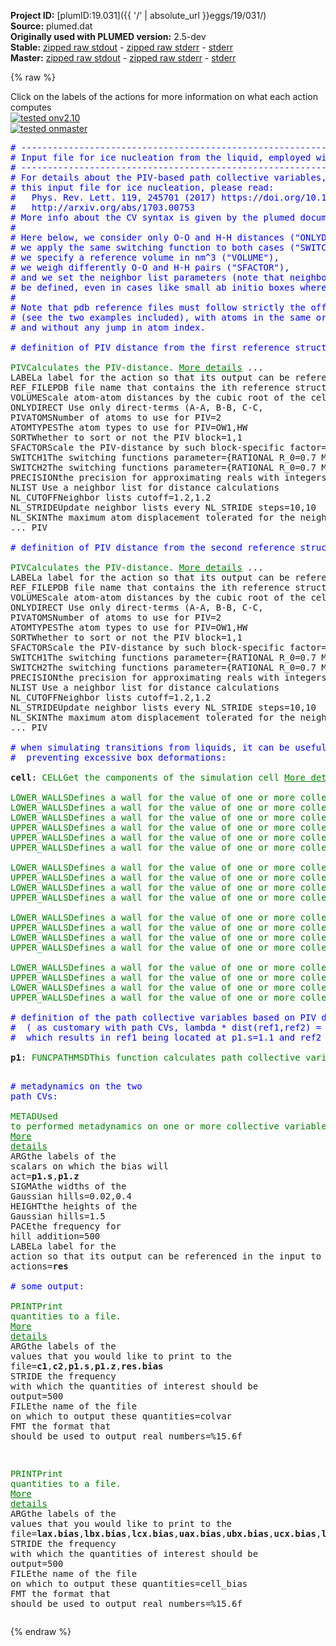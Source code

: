 **Project ID:** [plumID:19.031]({{ '/' | absolute_url }}eggs/19/031/)  
**Source:** plumed.dat  
**Originally used with PLUMED version:** 2.5-dev  
**Stable:** [zipped raw stdout](plumed.dat.plumed.stdout.txt.zip) - [zipped raw stderr](plumed.dat.plumed.stderr.txt.zip) - [stderr](plumed.dat.plumed.stderr)  
**Master:** [zipped raw stdout](plumed.dat.plumed_master.stdout.txt.zip) - [zipped raw stderr](plumed.dat.plumed_master.stderr.txt.zip) - [stderr](plumed.dat.plumed_master.stderr)  

{% raw %}
<div class="plumedpreheader">
<div class="headerInfo" id="value_details_data/plumed.dat"> Click on the labels of the actions for more information on what each action computes </div>
<div class="containerBadge">
<div class="headerBadge"><a href="plumed.dat.plumed.stderr"><img src="https://img.shields.io/badge/v2.10-passing-green.svg" alt="tested onv2.10" /></a></div>
<div class="headerBadge"><a href="plumed.dat.plumed_master.stderr"><img src="https://img.shields.io/badge/master-passing-green.svg" alt="tested onmaster" /></a></div>
</div>
</div>
<pre class="plumedlisting">
<span style="color:blue" class="comment"># -----------------------------------------------------------------------------------------</span>
<span style="color:blue" class="comment"># Input file for ice nucleation from the liquid, employed with the TIP4P/2005 water model.</span>
<span style="color:blue" class="comment"># -----------------------------------------------------------------------------------------</span>
<span style="color:blue" class="comment"># For details about the PIV-based path collective variables, and about</span>
<span style="color:blue" class="comment"># this input file for ice nucleation, please read:</span>
<span style="color:blue" class="comment">#   Phys. Rev. Lett. 119, 245701 (2017) https://doi.org/10.1103/PhysRevLett.119.245701</span>
<span style="color:blue" class="comment">#   http://arxiv.org/abs/1703.00753</span>
<span style="color:blue" class="comment"># More info about the CV syntax is given by the plumed documentation.</span>
<span style="color:blue" class="comment"># </span>
<span style="color:blue" class="comment"># Here below, we consider only O-O and H-H distances (&quot;ONLYDIRECT&quot;),</span>
<span style="color:blue" class="comment"># we apply the same switching function to both cases (&quot;SWITCH1/2&quot;), </span>
<span style="color:blue" class="comment"># we specify a reference volume in nm^3 (&quot;VOLUME&quot;),</span>
<span style="color:blue" class="comment"># we weigh differently O-O and H-H pairs (&quot;SFACTOR&quot;),</span>
<span style="color:blue" class="comment"># and we set the neighbor list parameters (note that neighbor list must</span>
<span style="color:blue" class="comment"># be defined, even in cases like small ab initio boxes where they are not necessary).</span>
<span style="color:blue" class="comment">#</span>
<span style="color:blue" class="comment"># Note that pdb reference files must follow strictly the official pdb format </span>
<span style="color:blue" class="comment"># (see the two examples included), with atoms in the same order as in the MD input file,</span>
<span style="color:blue" class="comment"># and without any jump in atom index.</span>
<br/><span style="color:blue" class="comment"># definition of PIV distance from the first reference structure:</span>
<br/><span class="plumedtooltip" style="color:green">PIV<span class="right">Calculates the PIV-distance. <a href="https://www.plumed.org/doc-master/user-doc/html/PIV" style="color:green">More details</a><i></i></span></span> ...
<span class="plumedtooltip">LABEL<span class="right">a label for the action so that its output can be referenced in the input to other actions<i></i></span></span>=<b name="data/plumed.datc1" onclick='showPath("data/plumed.dat","data/plumed.datc1","data/plumed.datc1","brown")'>c1</b>
<span class="plumedtooltip">REF_FILE<span class="right">PDB file name that contains the ith reference structure<i></i></span></span>=Liq.pdb
<span class="plumedtooltip">VOLUME<span class="right">Scale atom-atom distances by the cubic root of the cell volume<i></i></span></span>=25.1264
<span class="plumedtooltip">ONLYDIRECT<span class="right"> Use only direct-terms (A-A, B-B, C-C, <i></i></span></span>
<span class="plumedtooltip">PIVATOMS<span class="right">Number of atoms to use for PIV<i></i></span></span>=2
<span class="plumedtooltip">ATOMTYPES<span class="right">The atom types to use for PIV<i></i></span></span>=OW1,HW
<span class="plumedtooltip">SORT<span class="right">Whether to sort or not the PIV block<i></i></span></span>=1,1
<span class="plumedtooltip">SFACTOR<span class="right">Scale the PIV-distance by such block-specific factor<i></i></span></span>=1.,0.2
<span class="plumedtooltip">SWITCH1<span class="right">The switching functions parameter<i></i></span></span>={RATIONAL R_0=0.7 MM=12 NN=4}
<span class="plumedtooltip">SWITCH2<span class="right">The switching functions parameter<i></i></span></span>={RATIONAL R_0=0.7 MM=12 NN=4}
<span class="plumedtooltip">PRECISION<span class="right">the precision for approximating reals with integers in sorting<i></i></span></span>=1000
<span class="plumedtooltip">NLIST<span class="right"> Use a neighbor list for distance calculations<i></i></span></span>
<span class="plumedtooltip">NL_CUTOFF<span class="right">Neighbor lists cutoff<i></i></span></span>=1.2,1.2
<span class="plumedtooltip">NL_STRIDE<span class="right">Update neighbor lists every NL_STRIDE steps<i></i></span></span>=10,10
<span class="plumedtooltip">NL_SKIN<span class="right">The maximum atom displacement tolerated for the neighbor lists update<i></i></span></span>=0.1,0.1
... PIV
<br/><span style="color:blue" class="comment"># definition of PIV distance from the second reference structure:</span>
<br/><span style="display:none;" id="data/plumed.datc1">The PIV action with label <b>c1</b> calculates the following quantities:<table  align="center" frame="void" width="95%" cellpadding="5%"><tr><td width="5%"><b> Quantity </b>  </td><td><b> Description </b> </td></tr><tr><td width="5%">c1.value</td><td>the PIV-distance</td></tr></table></span><span class="plumedtooltip" style="color:green">PIV<span class="right">Calculates the PIV-distance. <a href="https://www.plumed.org/doc-master/user-doc/html/PIV" style="color:green">More details</a><i></i></span></span> ...
<span class="plumedtooltip">LABEL<span class="right">a label for the action so that its output can be referenced in the input to other actions<i></i></span></span>=<b name="data/plumed.datc2" onclick='showPath("data/plumed.dat","data/plumed.datc2","data/plumed.datc2","brown")'>c2</b>
<span class="plumedtooltip">REF_FILE<span class="right">PDB file name that contains the ith reference structure<i></i></span></span>=Ice.pdb
<span class="plumedtooltip">VOLUME<span class="right">Scale atom-atom distances by the cubic root of the cell volume<i></i></span></span>=25.1264
<span class="plumedtooltip">ONLYDIRECT<span class="right"> Use only direct-terms (A-A, B-B, C-C, <i></i></span></span>
<span class="plumedtooltip">PIVATOMS<span class="right">Number of atoms to use for PIV<i></i></span></span>=2
<span class="plumedtooltip">ATOMTYPES<span class="right">The atom types to use for PIV<i></i></span></span>=OW1,HW
<span class="plumedtooltip">SORT<span class="right">Whether to sort or not the PIV block<i></i></span></span>=1,1
<span class="plumedtooltip">SFACTOR<span class="right">Scale the PIV-distance by such block-specific factor<i></i></span></span>=1.,0.2
<span class="plumedtooltip">SWITCH1<span class="right">The switching functions parameter<i></i></span></span>={RATIONAL R_0=0.7 MM=12 NN=4}
<span class="plumedtooltip">SWITCH2<span class="right">The switching functions parameter<i></i></span></span>={RATIONAL R_0=0.7 MM=12 NN=4}
<span class="plumedtooltip">PRECISION<span class="right">the precision for approximating reals with integers in sorting<i></i></span></span>=1000
<span class="plumedtooltip">NLIST<span class="right"> Use a neighbor list for distance calculations<i></i></span></span>
<span class="plumedtooltip">NL_CUTOFF<span class="right">Neighbor lists cutoff<i></i></span></span>=1.2,1.2
<span class="plumedtooltip">NL_STRIDE<span class="right">Update neighbor lists every NL_STRIDE steps<i></i></span></span>=10,10
<span class="plumedtooltip">NL_SKIN<span class="right">The maximum atom displacement tolerated for the neighbor lists update<i></i></span></span>=0.1,0.1
... PIV
<br/><span style="color:blue" class="comment"># when simulating transitions from liquids, it can be useful to apply walls</span>
<span style="color:blue" class="comment">#  preventing excessive box deformations:</span>
<br/><span style="display:none;" id="data/plumed.datc2">The PIV action with label <b>c2</b> calculates the following quantities:<table  align="center" frame="void" width="95%" cellpadding="5%"><tr><td width="5%"><b> Quantity </b>  </td><td><b> Description </b> </td></tr><tr><td width="5%">c2.value</td><td>the PIV-distance</td></tr></table></span><b name="data/plumed.datcell" onclick='showPath("data/plumed.dat","data/plumed.datcell","data/plumed.datcell","brown")'>cell</b>: <span class="plumedtooltip" style="color:green">CELL<span class="right">Get the components of the simulation cell <a href="https://www.plumed.org/doc-master/user-doc/html/CELL" style="color:green">More details</a><i></i></span></span>
<br/><span style="display:none;" id="data/plumed.datcell">The CELL action with label <b>cell</b> calculates the following quantities:<table  align="center" frame="void" width="95%" cellpadding="5%"><tr><td width="5%"><b> Quantity </b>  </td><td><b> Description </b> </td></tr><tr><td width="5%">cell.ax</td><td>the ax component of the cell matrix</td></tr><tr><td width="5%">cell.ay</td><td>the ay component of the cell matrix</td></tr><tr><td width="5%">cell.az</td><td>the az component of the cell matrix</td></tr><tr><td width="5%">cell.bx</td><td>the bx component of the cell matrix</td></tr><tr><td width="5%">cell.by</td><td>the by component of the cell matrix</td></tr><tr><td width="5%">cell.bz</td><td>the bz component of the cell matrix</td></tr><tr><td width="5%">cell.cx</td><td>the cx component of the cell matrix</td></tr><tr><td width="5%">cell.cy</td><td>the cy component of the cell matrix</td></tr><tr><td width="5%">cell.cz</td><td>the cz component of the cell matrix</td></tr></table></span><span class="plumedtooltip" style="color:green">LOWER_WALLS<span class="right">Defines a wall for the value of one or more collective variables, <a href="https://www.plumed.org/doc-master/user-doc/html/LOWER_WALLS" style="color:green">More details</a><i></i></span></span> <span class="plumedtooltip">ARG<span class="right">the arguments on which the bias is acting<i></i></span></span>=<b name="data/plumed.datcell">cell.ax</b> <span class="plumedtooltip">AT<span class="right">the positions of the wall<i></i></span></span>=2.00  <span class="plumedtooltip">KAPPA<span class="right">the force constant for the wall<i></i></span></span>=800.0 <span class="plumedtooltip">LABEL<span class="right">a label for the action so that its output can be referenced in the input to other actions<i></i></span></span>=<b name="data/plumed.datlax" onclick='showPath("data/plumed.dat","data/plumed.datlax","data/plumed.datlax","brown")'>lax</b>
<span style="display:none;" id="data/plumed.datlax">The LOWER_WALLS action with label <b>lax</b> calculates the following quantities:<table  align="center" frame="void" width="95%" cellpadding="5%"><tr><td width="5%"><b> Quantity </b>  </td><td><b> Description </b> </td></tr><tr><td width="5%">lax.bias</td><td>the instantaneous value of the bias potential</td></tr><tr><td width="5%">lax.force2</td><td>the instantaneous value of the squared force due to this bias potential</td></tr></table></span><span class="plumedtooltip" style="color:green">LOWER_WALLS<span class="right">Defines a wall for the value of one or more collective variables, <a href="https://www.plumed.org/doc-master/user-doc/html/LOWER_WALLS" style="color:green">More details</a><i></i></span></span> <span class="plumedtooltip">ARG<span class="right">the arguments on which the bias is acting<i></i></span></span>=<b name="data/plumed.datcell">cell.by</b> <span class="plumedtooltip">AT<span class="right">the positions of the wall<i></i></span></span>=2.00  <span class="plumedtooltip">KAPPA<span class="right">the force constant for the wall<i></i></span></span>=800.0 <span class="plumedtooltip">LABEL<span class="right">a label for the action so that its output can be referenced in the input to other actions<i></i></span></span>=<b name="data/plumed.datlbx" onclick='showPath("data/plumed.dat","data/plumed.datlbx","data/plumed.datlbx","brown")'>lbx</b>
<span style="display:none;" id="data/plumed.datlbx">The LOWER_WALLS action with label <b>lbx</b> calculates the following quantities:<table  align="center" frame="void" width="95%" cellpadding="5%"><tr><td width="5%"><b> Quantity </b>  </td><td><b> Description </b> </td></tr><tr><td width="5%">lbx.bias</td><td>the instantaneous value of the bias potential</td></tr><tr><td width="5%">lbx.force2</td><td>the instantaneous value of the squared force due to this bias potential</td></tr></table></span><span class="plumedtooltip" style="color:green">LOWER_WALLS<span class="right">Defines a wall for the value of one or more collective variables, <a href="https://www.plumed.org/doc-master/user-doc/html/LOWER_WALLS" style="color:green">More details</a><i></i></span></span> <span class="plumedtooltip">ARG<span class="right">the arguments on which the bias is acting<i></i></span></span>=<b name="data/plumed.datcell">cell.cz</b> <span class="plumedtooltip">AT<span class="right">the positions of the wall<i></i></span></span>=2.00  <span class="plumedtooltip">KAPPA<span class="right">the force constant for the wall<i></i></span></span>=800.0 <span class="plumedtooltip">LABEL<span class="right">a label for the action so that its output can be referenced in the input to other actions<i></i></span></span>=<b name="data/plumed.datlcx" onclick='showPath("data/plumed.dat","data/plumed.datlcx","data/plumed.datlcx","brown")'>lcx</b>
<span style="display:none;" id="data/plumed.datlcx">The LOWER_WALLS action with label <b>lcx</b> calculates the following quantities:<table  align="center" frame="void" width="95%" cellpadding="5%"><tr><td width="5%"><b> Quantity </b>  </td><td><b> Description </b> </td></tr><tr><td width="5%">lcx.bias</td><td>the instantaneous value of the bias potential</td></tr><tr><td width="5%">lcx.force2</td><td>the instantaneous value of the squared force due to this bias potential</td></tr></table></span><span class="plumedtooltip" style="color:green">UPPER_WALLS<span class="right">Defines a wall for the value of one or more collective variables, <a href="https://www.plumed.org/doc-master/user-doc/html/UPPER_WALLS" style="color:green">More details</a><i></i></span></span> <span class="plumedtooltip">ARG<span class="right">the arguments on which the bias is acting<i></i></span></span>=<b name="data/plumed.datcell">cell.ax</b> <span class="plumedtooltip">AT<span class="right">the positions of the wall<i></i></span></span>=4.00  <span class="plumedtooltip">KAPPA<span class="right">the force constant for the wall<i></i></span></span>=800.0 <span class="plumedtooltip">LABEL<span class="right">a label for the action so that its output can be referenced in the input to other actions<i></i></span></span>=<b name="data/plumed.datuax" onclick='showPath("data/plumed.dat","data/plumed.datuax","data/plumed.datuax","brown")'>uax</b>
<span style="display:none;" id="data/plumed.datuax">The UPPER_WALLS action with label <b>uax</b> calculates the following quantities:<table  align="center" frame="void" width="95%" cellpadding="5%"><tr><td width="5%"><b> Quantity </b>  </td><td><b> Description </b> </td></tr><tr><td width="5%">uax.bias</td><td>the instantaneous value of the bias potential</td></tr><tr><td width="5%">uax.force2</td><td>the instantaneous value of the squared force due to this bias potential</td></tr></table></span><span class="plumedtooltip" style="color:green">UPPER_WALLS<span class="right">Defines a wall for the value of one or more collective variables, <a href="https://www.plumed.org/doc-master/user-doc/html/UPPER_WALLS" style="color:green">More details</a><i></i></span></span> <span class="plumedtooltip">ARG<span class="right">the arguments on which the bias is acting<i></i></span></span>=<b name="data/plumed.datcell">cell.by</b> <span class="plumedtooltip">AT<span class="right">the positions of the wall<i></i></span></span>=4.00  <span class="plumedtooltip">KAPPA<span class="right">the force constant for the wall<i></i></span></span>=800.0 <span class="plumedtooltip">LABEL<span class="right">a label for the action so that its output can be referenced in the input to other actions<i></i></span></span>=<b name="data/plumed.datubx" onclick='showPath("data/plumed.dat","data/plumed.datubx","data/plumed.datubx","brown")'>ubx</b>
<span style="display:none;" id="data/plumed.datubx">The UPPER_WALLS action with label <b>ubx</b> calculates the following quantities:<table  align="center" frame="void" width="95%" cellpadding="5%"><tr><td width="5%"><b> Quantity </b>  </td><td><b> Description </b> </td></tr><tr><td width="5%">ubx.bias</td><td>the instantaneous value of the bias potential</td></tr><tr><td width="5%">ubx.force2</td><td>the instantaneous value of the squared force due to this bias potential</td></tr></table></span><span class="plumedtooltip" style="color:green">UPPER_WALLS<span class="right">Defines a wall for the value of one or more collective variables, <a href="https://www.plumed.org/doc-master/user-doc/html/UPPER_WALLS" style="color:green">More details</a><i></i></span></span> <span class="plumedtooltip">ARG<span class="right">the arguments on which the bias is acting<i></i></span></span>=<b name="data/plumed.datcell">cell.cz</b> <span class="plumedtooltip">AT<span class="right">the positions of the wall<i></i></span></span>=4.00  <span class="plumedtooltip">KAPPA<span class="right">the force constant for the wall<i></i></span></span>=800.0 <span class="plumedtooltip">LABEL<span class="right">a label for the action so that its output can be referenced in the input to other actions<i></i></span></span>=<b name="data/plumed.datucx" onclick='showPath("data/plumed.dat","data/plumed.datucx","data/plumed.datucx","brown")'>ucx</b>
<br/><span style="display:none;" id="data/plumed.datucx">The UPPER_WALLS action with label <b>ucx</b> calculates the following quantities:<table  align="center" frame="void" width="95%" cellpadding="5%"><tr><td width="5%"><b> Quantity </b>  </td><td><b> Description </b> </td></tr><tr><td width="5%">ucx.bias</td><td>the instantaneous value of the bias potential</td></tr><tr><td width="5%">ucx.force2</td><td>the instantaneous value of the squared force due to this bias potential</td></tr></table></span><span class="plumedtooltip" style="color:green">LOWER_WALLS<span class="right">Defines a wall for the value of one or more collective variables, <a href="https://www.plumed.org/doc-master/user-doc/html/LOWER_WALLS" style="color:green">More details</a><i></i></span></span> <span class="plumedtooltip">ARG<span class="right">the arguments on which the bias is acting<i></i></span></span>=<b name="data/plumed.datcell">cell.ay</b> <span class="plumedtooltip">AT<span class="right">the positions of the wall<i></i></span></span>=-0.6  <span class="plumedtooltip">KAPPA<span class="right">the force constant for the wall<i></i></span></span>=200.0 <span class="plumedtooltip">LABEL<span class="right">a label for the action so that its output can be referenced in the input to other actions<i></i></span></span>=<b name="data/plumed.datlay" onclick='showPath("data/plumed.dat","data/plumed.datlay","data/plumed.datlay","brown")'>lay</b>
<span style="display:none;" id="data/plumed.datlay">The LOWER_WALLS action with label <b>lay</b> calculates the following quantities:<table  align="center" frame="void" width="95%" cellpadding="5%"><tr><td width="5%"><b> Quantity </b>  </td><td><b> Description </b> </td></tr><tr><td width="5%">lay.bias</td><td>the instantaneous value of the bias potential</td></tr><tr><td width="5%">lay.force2</td><td>the instantaneous value of the squared force due to this bias potential</td></tr></table></span><span class="plumedtooltip" style="color:green">UPPER_WALLS<span class="right">Defines a wall for the value of one or more collective variables, <a href="https://www.plumed.org/doc-master/user-doc/html/UPPER_WALLS" style="color:green">More details</a><i></i></span></span> <span class="plumedtooltip">ARG<span class="right">the arguments on which the bias is acting<i></i></span></span>=<b name="data/plumed.datcell">cell.ay</b>  <span class="plumedtooltip">AT<span class="right">the positions of the wall<i></i></span></span>=0.6  <span class="plumedtooltip">KAPPA<span class="right">the force constant for the wall<i></i></span></span>=200.0 <span class="plumedtooltip">LABEL<span class="right">a label for the action so that its output can be referenced in the input to other actions<i></i></span></span>=<b name="data/plumed.datuay" onclick='showPath("data/plumed.dat","data/plumed.datuay","data/plumed.datuay","brown")'>uay</b>
<span style="display:none;" id="data/plumed.datuay">The UPPER_WALLS action with label <b>uay</b> calculates the following quantities:<table  align="center" frame="void" width="95%" cellpadding="5%"><tr><td width="5%"><b> Quantity </b>  </td><td><b> Description </b> </td></tr><tr><td width="5%">uay.bias</td><td>the instantaneous value of the bias potential</td></tr><tr><td width="5%">uay.force2</td><td>the instantaneous value of the squared force due to this bias potential</td></tr></table></span><span class="plumedtooltip" style="color:green">LOWER_WALLS<span class="right">Defines a wall for the value of one or more collective variables, <a href="https://www.plumed.org/doc-master/user-doc/html/LOWER_WALLS" style="color:green">More details</a><i></i></span></span> <span class="plumedtooltip">ARG<span class="right">the arguments on which the bias is acting<i></i></span></span>=<b name="data/plumed.datcell">cell.az</b> <span class="plumedtooltip">AT<span class="right">the positions of the wall<i></i></span></span>=-0.6  <span class="plumedtooltip">KAPPA<span class="right">the force constant for the wall<i></i></span></span>=200.0 <span class="plumedtooltip">LABEL<span class="right">a label for the action so that its output can be referenced in the input to other actions<i></i></span></span>=<b name="data/plumed.datlaz" onclick='showPath("data/plumed.dat","data/plumed.datlaz","data/plumed.datlaz","brown")'>laz</b>
<span style="display:none;" id="data/plumed.datlaz">The LOWER_WALLS action with label <b>laz</b> calculates the following quantities:<table  align="center" frame="void" width="95%" cellpadding="5%"><tr><td width="5%"><b> Quantity </b>  </td><td><b> Description </b> </td></tr><tr><td width="5%">laz.bias</td><td>the instantaneous value of the bias potential</td></tr><tr><td width="5%">laz.force2</td><td>the instantaneous value of the squared force due to this bias potential</td></tr></table></span><span class="plumedtooltip" style="color:green">UPPER_WALLS<span class="right">Defines a wall for the value of one or more collective variables, <a href="https://www.plumed.org/doc-master/user-doc/html/UPPER_WALLS" style="color:green">More details</a><i></i></span></span> <span class="plumedtooltip">ARG<span class="right">the arguments on which the bias is acting<i></i></span></span>=<b name="data/plumed.datcell">cell.az</b>  <span class="plumedtooltip">AT<span class="right">the positions of the wall<i></i></span></span>=0.6  <span class="plumedtooltip">KAPPA<span class="right">the force constant for the wall<i></i></span></span>=200.0 <span class="plumedtooltip">LABEL<span class="right">a label for the action so that its output can be referenced in the input to other actions<i></i></span></span>=<b name="data/plumed.datuaz" onclick='showPath("data/plumed.dat","data/plumed.datuaz","data/plumed.datuaz","brown")'>uaz</b>
<br/><span style="display:none;" id="data/plumed.datuaz">The UPPER_WALLS action with label <b>uaz</b> calculates the following quantities:<table  align="center" frame="void" width="95%" cellpadding="5%"><tr><td width="5%"><b> Quantity </b>  </td><td><b> Description </b> </td></tr><tr><td width="5%">uaz.bias</td><td>the instantaneous value of the bias potential</td></tr><tr><td width="5%">uaz.force2</td><td>the instantaneous value of the squared force due to this bias potential</td></tr></table></span><span class="plumedtooltip" style="color:green">LOWER_WALLS<span class="right">Defines a wall for the value of one or more collective variables, <a href="https://www.plumed.org/doc-master/user-doc/html/LOWER_WALLS" style="color:green">More details</a><i></i></span></span> <span class="plumedtooltip">ARG<span class="right">the arguments on which the bias is acting<i></i></span></span>=<b name="data/plumed.datcell">cell.bx</b> <span class="plumedtooltip">AT<span class="right">the positions of the wall<i></i></span></span>=-0.6  <span class="plumedtooltip">KAPPA<span class="right">the force constant for the wall<i></i></span></span>=200.0 <span class="plumedtooltip">LABEL<span class="right">a label for the action so that its output can be referenced in the input to other actions<i></i></span></span>=<b name="data/plumed.datlby" onclick='showPath("data/plumed.dat","data/plumed.datlby","data/plumed.datlby","brown")'>lby</b>
<span style="display:none;" id="data/plumed.datlby">The LOWER_WALLS action with label <b>lby</b> calculates the following quantities:<table  align="center" frame="void" width="95%" cellpadding="5%"><tr><td width="5%"><b> Quantity </b>  </td><td><b> Description </b> </td></tr><tr><td width="5%">lby.bias</td><td>the instantaneous value of the bias potential</td></tr><tr><td width="5%">lby.force2</td><td>the instantaneous value of the squared force due to this bias potential</td></tr></table></span><span class="plumedtooltip" style="color:green">UPPER_WALLS<span class="right">Defines a wall for the value of one or more collective variables, <a href="https://www.plumed.org/doc-master/user-doc/html/UPPER_WALLS" style="color:green">More details</a><i></i></span></span> <span class="plumedtooltip">ARG<span class="right">the arguments on which the bias is acting<i></i></span></span>=<b name="data/plumed.datcell">cell.bx</b>  <span class="plumedtooltip">AT<span class="right">the positions of the wall<i></i></span></span>=0.6  <span class="plumedtooltip">KAPPA<span class="right">the force constant for the wall<i></i></span></span>=200.0 <span class="plumedtooltip">LABEL<span class="right">a label for the action so that its output can be referenced in the input to other actions<i></i></span></span>=<b name="data/plumed.datuby" onclick='showPath("data/plumed.dat","data/plumed.datuby","data/plumed.datuby","brown")'>uby</b>
<span style="display:none;" id="data/plumed.datuby">The UPPER_WALLS action with label <b>uby</b> calculates the following quantities:<table  align="center" frame="void" width="95%" cellpadding="5%"><tr><td width="5%"><b> Quantity </b>  </td><td><b> Description </b> </td></tr><tr><td width="5%">uby.bias</td><td>the instantaneous value of the bias potential</td></tr><tr><td width="5%">uby.force2</td><td>the instantaneous value of the squared force due to this bias potential</td></tr></table></span><span class="plumedtooltip" style="color:green">LOWER_WALLS<span class="right">Defines a wall for the value of one or more collective variables, <a href="https://www.plumed.org/doc-master/user-doc/html/LOWER_WALLS" style="color:green">More details</a><i></i></span></span> <span class="plumedtooltip">ARG<span class="right">the arguments on which the bias is acting<i></i></span></span>=<b name="data/plumed.datcell">cell.bz</b> <span class="plumedtooltip">AT<span class="right">the positions of the wall<i></i></span></span>=-0.6  <span class="plumedtooltip">KAPPA<span class="right">the force constant for the wall<i></i></span></span>=200.0 <span class="plumedtooltip">LABEL<span class="right">a label for the action so that its output can be referenced in the input to other actions<i></i></span></span>=<b name="data/plumed.datlbz" onclick='showPath("data/plumed.dat","data/plumed.datlbz","data/plumed.datlbz","brown")'>lbz</b>
<span style="display:none;" id="data/plumed.datlbz">The LOWER_WALLS action with label <b>lbz</b> calculates the following quantities:<table  align="center" frame="void" width="95%" cellpadding="5%"><tr><td width="5%"><b> Quantity </b>  </td><td><b> Description </b> </td></tr><tr><td width="5%">lbz.bias</td><td>the instantaneous value of the bias potential</td></tr><tr><td width="5%">lbz.force2</td><td>the instantaneous value of the squared force due to this bias potential</td></tr></table></span><span class="plumedtooltip" style="color:green">UPPER_WALLS<span class="right">Defines a wall for the value of one or more collective variables, <a href="https://www.plumed.org/doc-master/user-doc/html/UPPER_WALLS" style="color:green">More details</a><i></i></span></span> <span class="plumedtooltip">ARG<span class="right">the arguments on which the bias is acting<i></i></span></span>=<b name="data/plumed.datcell">cell.bz</b>  <span class="plumedtooltip">AT<span class="right">the positions of the wall<i></i></span></span>=0.6  <span class="plumedtooltip">KAPPA<span class="right">the force constant for the wall<i></i></span></span>=200.0 <span class="plumedtooltip">LABEL<span class="right">a label for the action so that its output can be referenced in the input to other actions<i></i></span></span>=<b name="data/plumed.datubz" onclick='showPath("data/plumed.dat","data/plumed.datubz","data/plumed.datubz","brown")'>ubz</b>
<br/><span style="display:none;" id="data/plumed.datubz">The UPPER_WALLS action with label <b>ubz</b> calculates the following quantities:<table  align="center" frame="void" width="95%" cellpadding="5%"><tr><td width="5%"><b> Quantity </b>  </td><td><b> Description </b> </td></tr><tr><td width="5%">ubz.bias</td><td>the instantaneous value of the bias potential</td></tr><tr><td width="5%">ubz.force2</td><td>the instantaneous value of the squared force due to this bias potential</td></tr></table></span><span class="plumedtooltip" style="color:green">LOWER_WALLS<span class="right">Defines a wall for the value of one or more collective variables, <a href="https://www.plumed.org/doc-master/user-doc/html/LOWER_WALLS" style="color:green">More details</a><i></i></span></span> <span class="plumedtooltip">ARG<span class="right">the arguments on which the bias is acting<i></i></span></span>=<b name="data/plumed.datcell">cell.cx</b> <span class="plumedtooltip">AT<span class="right">the positions of the wall<i></i></span></span>=-0.6  <span class="plumedtooltip">KAPPA<span class="right">the force constant for the wall<i></i></span></span>=200.0 <span class="plumedtooltip">LABEL<span class="right">a label for the action so that its output can be referenced in the input to other actions<i></i></span></span>=<b name="data/plumed.datlcy" onclick='showPath("data/plumed.dat","data/plumed.datlcy","data/plumed.datlcy","brown")'>lcy</b>
<span style="display:none;" id="data/plumed.datlcy">The LOWER_WALLS action with label <b>lcy</b> calculates the following quantities:<table  align="center" frame="void" width="95%" cellpadding="5%"><tr><td width="5%"><b> Quantity </b>  </td><td><b> Description </b> </td></tr><tr><td width="5%">lcy.bias</td><td>the instantaneous value of the bias potential</td></tr><tr><td width="5%">lcy.force2</td><td>the instantaneous value of the squared force due to this bias potential</td></tr></table></span><span class="plumedtooltip" style="color:green">UPPER_WALLS<span class="right">Defines a wall for the value of one or more collective variables, <a href="https://www.plumed.org/doc-master/user-doc/html/UPPER_WALLS" style="color:green">More details</a><i></i></span></span> <span class="plumedtooltip">ARG<span class="right">the arguments on which the bias is acting<i></i></span></span>=<b name="data/plumed.datcell">cell.cx</b>  <span class="plumedtooltip">AT<span class="right">the positions of the wall<i></i></span></span>=0.6  <span class="plumedtooltip">KAPPA<span class="right">the force constant for the wall<i></i></span></span>=200.0 <span class="plumedtooltip">LABEL<span class="right">a label for the action so that its output can be referenced in the input to other actions<i></i></span></span>=<b name="data/plumed.datucy" onclick='showPath("data/plumed.dat","data/plumed.datucy","data/plumed.datucy","brown")'>ucy</b>
<span style="display:none;" id="data/plumed.datucy">The UPPER_WALLS action with label <b>ucy</b> calculates the following quantities:<table  align="center" frame="void" width="95%" cellpadding="5%"><tr><td width="5%"><b> Quantity </b>  </td><td><b> Description </b> </td></tr><tr><td width="5%">ucy.bias</td><td>the instantaneous value of the bias potential</td></tr><tr><td width="5%">ucy.force2</td><td>the instantaneous value of the squared force due to this bias potential</td></tr></table></span><span class="plumedtooltip" style="color:green">LOWER_WALLS<span class="right">Defines a wall for the value of one or more collective variables, <a href="https://www.plumed.org/doc-master/user-doc/html/LOWER_WALLS" style="color:green">More details</a><i></i></span></span> <span class="plumedtooltip">ARG<span class="right">the arguments on which the bias is acting<i></i></span></span>=<b name="data/plumed.datcell">cell.cy</b> <span class="plumedtooltip">AT<span class="right">the positions of the wall<i></i></span></span>=-0.6  <span class="plumedtooltip">KAPPA<span class="right">the force constant for the wall<i></i></span></span>=200.0 <span class="plumedtooltip">LABEL<span class="right">a label for the action so that its output can be referenced in the input to other actions<i></i></span></span>=<b name="data/plumed.datlcz" onclick='showPath("data/plumed.dat","data/plumed.datlcz","data/plumed.datlcz","brown")'>lcz</b>
<span style="display:none;" id="data/plumed.datlcz">The LOWER_WALLS action with label <b>lcz</b> calculates the following quantities:<table  align="center" frame="void" width="95%" cellpadding="5%"><tr><td width="5%"><b> Quantity </b>  </td><td><b> Description </b> </td></tr><tr><td width="5%">lcz.bias</td><td>the instantaneous value of the bias potential</td></tr><tr><td width="5%">lcz.force2</td><td>the instantaneous value of the squared force due to this bias potential</td></tr></table></span><span class="plumedtooltip" style="color:green">UPPER_WALLS<span class="right">Defines a wall for the value of one or more collective variables, <a href="https://www.plumed.org/doc-master/user-doc/html/UPPER_WALLS" style="color:green">More details</a><i></i></span></span> <span class="plumedtooltip">ARG<span class="right">the arguments on which the bias is acting<i></i></span></span>=<b name="data/plumed.datcell">cell.cy</b>  <span class="plumedtooltip">AT<span class="right">the positions of the wall<i></i></span></span>=0.6  <span class="plumedtooltip">KAPPA<span class="right">the force constant for the wall<i></i></span></span>=200.0 <span class="plumedtooltip">LABEL<span class="right">a label for the action so that its output can be referenced in the input to other actions<i></i></span></span>=<b name="data/plumed.datucz" onclick='showPath("data/plumed.dat","data/plumed.datucz","data/plumed.datucz","brown")'>ucz</b>
<br/><span style="color:blue" class="comment"># definition of the path collective variables based on PIV distances c1 and c2</span>
<span style="color:blue" class="comment">#  ( as customary with path CVs, lambda * dist(ref1,ref2) = 2.3, where dist is the PIV distance,</span>
<span style="color:blue" class="comment">#  which results in ref1 being located at p1.s=1.1 and ref2 at p1.s=1.9 )</span>
<br/><span style="display:none;" id="data/plumed.datucz">The UPPER_WALLS action with label <b>ucz</b> calculates the following quantities:<table  align="center" frame="void" width="95%" cellpadding="5%"><tr><td width="5%"><b> Quantity </b>  </td><td><b> Description </b> </td></tr><tr><td width="5%">ucz.bias</td><td>the instantaneous value of the bias potential</td></tr><tr><td width="5%">ucz.force2</td><td>the instantaneous value of the squared force due to this bias potential</td></tr></table></span><b name="data/plumed.datp1" onclick='showPath("data/plumed.dat","data/plumed.datp1","data/plumed.datp1","brown")'>p1</b>: <span class="plumedtooltip" style="color:green">FUNCPATHMSD<span class="right">This function calculates path collective variables. <a href="https://www.plumed.org/doc-master/user-doc/html/FUNCPATHMSD" style="color:green">More details</a><i></i></span></span> <span class="plumedtooltip">ARG<span class="right">the labels of the values from which the function is calculated<i></i></span></span>=<b name="data/plumed.datc1">c1</b>,<b name="data/plumed.datc2">c2</b> <span class="plumedtooltip">LAMBDA<span class="right">the lambda parameter is needed for smoothing, is in the units of plumed<i></i></span></span>=0.0379017

<span style="color:blue" class="comment"># metadynamics on the two path CVs:</span>
<br/><span style="display:none;" id="data/plumed.datp1">The FUNCPATHMSD action with label <b>p1</b> calculates the following quantities:<table  align="center" frame="void" width="95%" cellpadding="5%"><tr><td width="5%"><b> Quantity </b>  </td><td><b> Description </b> </td></tr><tr><td width="5%">p1.s</td><td>the position on the path</td></tr><tr><td width="5%">p1.z</td><td>the distance from the path</td></tr></table></span><span class="plumedtooltip" style="color:green">METAD<span class="right">Used to performed metadynamics on one or more collective variables. <a href="https://www.plumed.org/doc-master/user-doc/html/METAD" style="color:green">More details</a><i></i></span></span> <span class="plumedtooltip">ARG<span class="right">the labels of the scalars on which the bias will act<i></i></span></span>=<b name="data/plumed.datp1">p1.s</b>,<b name="data/plumed.datp1">p1.z</b> <span class="plumedtooltip">SIGMA<span class="right">the widths of the Gaussian hills<i></i></span></span>=0.02,0.4 <span class="plumedtooltip">HEIGHT<span class="right">the heights of the Gaussian hills<i></i></span></span>=1.5 <span class="plumedtooltip">PACE<span class="right">the frequency for hill addition<i></i></span></span>=500 <span class="plumedtooltip">LABEL<span class="right">a label for the action so that its output can be referenced in the input to other actions<i></i></span></span>=<b name="data/plumed.datres" onclick='showPath("data/plumed.dat","data/plumed.datres","data/plumed.datres","brown")'>res</b>
<br/><span style="color:blue" class="comment"># some output:</span>
<br/><span style="display:none;" id="data/plumed.datres">The METAD action with label <b>res</b> calculates the following quantities:<table  align="center" frame="void" width="95%" cellpadding="5%"><tr><td width="5%"><b> Quantity </b>  </td><td><b> Description </b> </td></tr><tr><td width="5%">res.bias</td><td>the instantaneous value of the bias potential</td></tr></table></span><span class="plumedtooltip" style="color:green">PRINT<span class="right">Print quantities to a file. <a href="https://www.plumed.org/doc-master/user-doc/html/PRINT" style="color:green">More details</a><i></i></span></span> <span class="plumedtooltip">ARG<span class="right">the labels of the values that you would like to print to the file<i></i></span></span>=<b name="data/plumed.datc1">c1</b>,<b name="data/plumed.datc2">c2</b>,<b name="data/plumed.datp1">p1.s</b>,<b name="data/plumed.datp1">p1.z</b>,<b name="data/plumed.datres">res.bias</b> <span class="plumedtooltip">STRIDE<span class="right"> the frequency with which the quantities of interest should be output<i></i></span></span>=500  <span class="plumedtooltip">FILE<span class="right">the name of the file on which to output these quantities<i></i></span></span>=colvar <span class="plumedtooltip">FMT<span class="right"> the format that should be used to output real numbers<i></i></span></span>=%15.6f

<span style="display:none;" id="data/plumed.dat">The PRINT action with label <b></b> calculates something</span><span class="plumedtooltip" style="color:green">PRINT<span class="right">Print quantities to a file. <a href="https://www.plumed.org/doc-master/user-doc/html/PRINT" style="color:green">More details</a><i></i></span></span> <span class="plumedtooltip">ARG<span class="right">the labels of the values that you would like to print to the file<i></i></span></span>=<b name="data/plumed.datlax">lax.bias</b>,<b name="data/plumed.datlbx">lbx.bias</b>,<b name="data/plumed.datlcx">lcx.bias</b>,<b name="data/plumed.datuax">uax.bias</b>,<b name="data/plumed.datubx">ubx.bias</b>,<b name="data/plumed.datucx">ucx.bias</b>,<b name="data/plumed.datlay">lay.bias</b>,<b name="data/plumed.datuay">uay.bias</b>,<b name="data/plumed.datlaz">laz.bias</b>,<b name="data/plumed.datuaz">uaz.bias</b>,<b name="data/plumed.datlby">lby.bias</b>,<b name="data/plumed.datuby">uby.bias</b>,<b name="data/plumed.datlbz">lbz.bias</b>,<b name="data/plumed.datubz">ubz.bias</b>,<b name="data/plumed.datlcy">lcy.bias</b>,<b name="data/plumed.datucy">ucy.bias</b>,<b name="data/plumed.datlcz">lcz.bias</b>,<b name="data/plumed.datucz">ucz.bias</b> <span class="plumedtooltip">STRIDE<span class="right"> the frequency with which the quantities of interest should be output<i></i></span></span>=500  <span class="plumedtooltip">FILE<span class="right">the name of the file on which to output these quantities<i></i></span></span>=cell_bias <span class="plumedtooltip">FMT<span class="right"> the format that should be used to output real numbers<i></i></span></span>=%15.6f
</pre>
{% endraw %}
